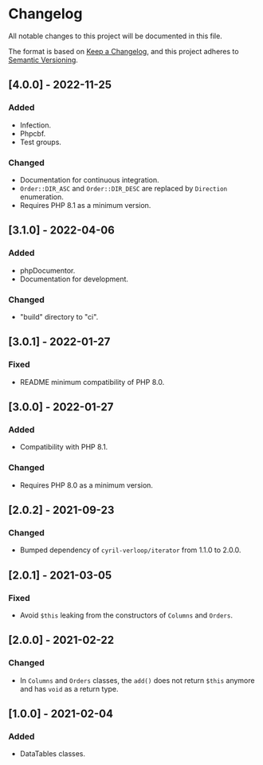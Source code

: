 # Changelog
All notable changes to this project will be documented in this file.

The format is based on [Keep a Changelog](https://keepachangelog.com/en/1.0.0/),
and this project adheres to [Semantic Versioning](https://semver.org/spec/v2.0.0.html).

## [4.0.0] - 2022-11-25
### Added
- Infection.
- Phpcbf.
- Test groups.

### Changed
- Documentation for continuous integration.
- `Order::DIR_ASC` and `Order::DIR_DESC` are replaced by `Direction` enumeration.
- Requires PHP 8.1 as a minimum version.

## [3.1.0] - 2022-04-06
### Added
- phpDocumentor.
- Documentation for development.

### Changed
- "build" directory to "ci".

## [3.0.1] - 2022-01-27
### Fixed
- README minimum compatibility of PHP 8.0.

## [3.0.0] - 2022-01-27
### Added
- Compatibility with PHP 8.1.

### Changed
- Requires PHP 8.0 as a minimum version.

## [2.0.2] - 2021-09-23
### Changed
- Bumped dependency of `cyril-verloop/iterator` from 1.1.0 to 2.0.0.

## [2.0.1] - 2021-03-05
### Fixed
- Avoid `$this` leaking from the constructors of `Columns` and `Orders`.

## [2.0.0] - 2021-02-22
### Changed
- In `Columns` and `Orders` classes, the `add()` does not return `$this` anymore and has `void` as a return type.

## [1.0.0] - 2021-02-04
### Added
- DataTables classes.
